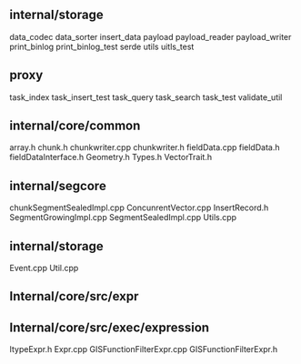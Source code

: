## **internal/storage**

data_codec
data_sorter
insert_data
payload
payload_reader
payload_writer
print_binlog
print_binlog_test
serde
utils
uitls_test

## proxy

task_index
task_insert_test
task_query
task_search
task_test
validate_util

## internal/core/common

array.h
chunk.h
chunkwriter.cpp
chunkwriter.h
fieldData.cpp
fieldData.h
fieldDataInterface.h
Geometry.h
Types.h
VectorTrait.h

## internal/segcore

chunkSegmentSealedImpl.cpp
ConcunrentVector.cpp
InsertRecord.h
SegmentGrowingImpl.cpp
SegmentSealedImpl.cpp
Utils.cpp

## internal/storage

Event.cpp
Util.cpp

## Internal/core/src/expr
## Internal/core/src/exec/expression

ItypeExpr.h
Expr.cpp
GISFunctionFilterExpr.cpp
GISFunctionFilterExpr.h